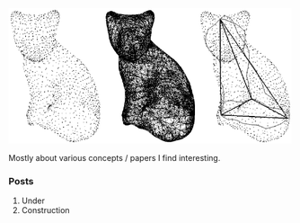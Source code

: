 <head> <title>Abhi's Blog</title> </head>

![](Resources/cat_point_cloud.png)

Mostly about various concepts / papers I find interesting.

### Posts

1. Under
2. Construction
